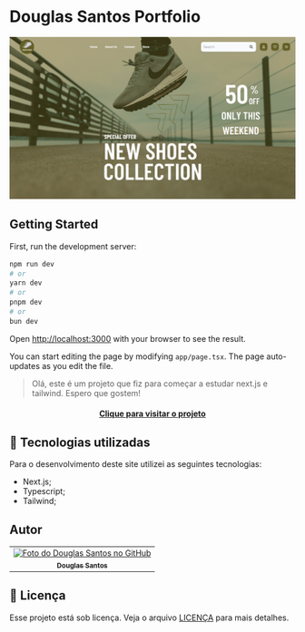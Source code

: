 # Douglas Santos Portfolio

![Resultado final do projeto](public/images/preview/preview.png)

## Getting Started

First, run the development server:

```bash
npm run dev
# or
yarn dev
# or
pnpm dev
# or
bun dev
```

Open [http://localhost:3000](http://localhost:3000) with your browser to see the result.

You can start editing the page by modifying `app/page.tsx`. The page auto-updates as you edit the file.

> Olá, este é um projeto que fiz para começar a estudar next.js e tailwind. Espero que gostem!
> 
<h4 align="center"><a href="https://douglas-santos-portfolio.netlify.app/" target="blank">Clique para visitar o projeto</a></h4>

## 💼 Tecnologias utilizadas

Para o desenvolvimento deste site utilizei as seguintes tecnologias:

- Next.js;
- Typescript;
- Tailwind;

## Autor

<table>
  <tr>
    <td align="center">
      <a href="https://github.com/D0uglasSantos" title="Douglas Santos">
        <img src="https://avatars.githubusercontent.com/u/117314712?v=4" width="100px;" alt="Foto do Douglas Santos no GitHub"/><br>
        <sub>
          <b>Douglas Santos</b>
        </sub>
      </a>
    </td>
  </tr>
</table>


## 📝 Licença

Esse projeto está sob licença. Veja o arquivo [LICENÇA](LICENSE.md) para mais detalhes.


